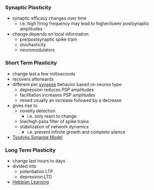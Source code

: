 ### Synaptic Plasticity
+ synaptic efficacy changes over time 
	+ i.e. high firing frequency may lead to higher/lower postsynaptic amplitudes
+ change depends on local information
	+ pre/postsynaptic spike train
	+ stochasticity
	+ neuromodulators
### Short Term Plasticity
+ change last a few milliseconds
+ recovers afterwards
+ different per [synapse](Synapses.md) behavior based on neuron type
	+ depression reduces PSP amplitudes
	+ facilitation increases PSP amplitudes
	+ mixed usually an increase followed by a decrease
+ gives rise to
	+ novelty detection
		+ i.e. only react to change
	+ low/high pass filter of spike trains
	+ stabilization of network dynamics
		+ i.e. prevent infinite growth and complete silence
+ [Tsodyks Synapse Model](../Brain%20Models/Tsodyks%20Synapse%20Model.md)
### Long Term Plasticity
+ change last hours to days
+ divided into
	+ potentiation LTP
	+ depression LTD
+ [Hebbian Learning](../Brain%20Models/Hebbian%20Learning.md)
